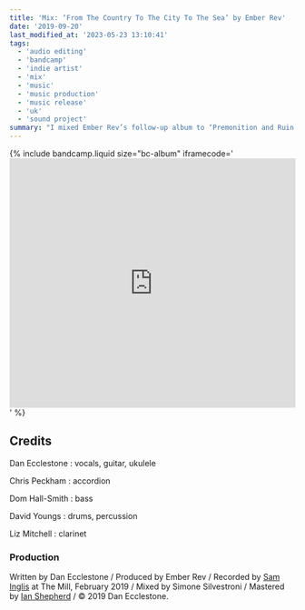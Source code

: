 ```yaml
---
title: 'Mix: ‘From The Country To The City To The Sea’ by Ember Rev'
date: '2019-09-20'
last_modified_at: '2023-05-23 13:10:41'
tags: 
  - 'audio editing'
  - 'bandcamp'
  - 'indie artist'
  - 'mix'
  - 'music'
  - 'music production'
  - 'music release'
  - 'uk'
  - 'sound project'
summary: "I mixed Ember Rev’s follow-up album to ‘Premonition and Ruin’ using Logic Pro, collaborating with Sam Inglis and Ian Shepherd."
---
```

{% include bandcamp.liquid size="bc-album" iframecode='<iframe style="border: 0; width: 100%; height: 439px;" src="https://bandcamp.com/EmbeddedPlayer/album=404229151/size=large/bgcol=ffffff/linkcol=333333/artwork=small/transparent=true/"><a href="https://emberrev.bandcamp.com/album/from-the-country-to-the-city-to-the-sea-2">From The Country To The City To The Sea by Ember Rev</a></iframe>' %}

## Credits

Dan Ecclestone
: vocals, guitar, ukulele

Chris Peckham
: accordion

Dom Hall-Smith
: bass

David Youngs
: drums, percussion

Liz Mitchell
: clarinet

### Production

Written by Dan Ecclestone / Produced by Ember Rev / Recorded by [Sam Inglis](https://www.soundonsound.com/author/sam-inglis) at The Mill, February 2019 / Mixed by Simone Silvestroni / Mastered by [Ian Shepherd](https://productionadvice.co.uk/about/) / &copy;&nbsp;2019 Dan Ecclestone.